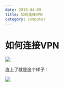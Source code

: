 ```yaml
---
date: 2019-04-09
title: 如何连接VPN
category: computer
---
```

# 如何连接VPN

![](https://i.imgur.com/wmYww4H.png)

连上了就是这个样子：

![](https://i.imgur.com/fSUjVR5.png)
